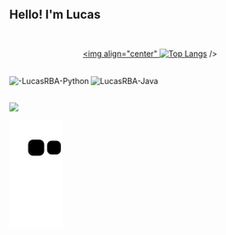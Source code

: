 ## Hello! I'm Lucas 

<div align="center">
  <a href="https://github.com/LucasRBA">
<img align="center" ![Anurag's github stats](https://github-readme-stats.vercel.app/api?username=LucasRBA&count_private=true)](https://github.com/anuraghazra/github-readme-stats) />

<img align="center" [![Top Langs](https://github-readme-stats.vercel.app/api/top-langs/?username=LucasRBA)](https://github.com/anuraghazra/github-readme-stats) />
</div>

<div style="display: inline_block"><br>
  <img align="center" alt="-LucasRBA-Python" height="30" width="40" src="https://cdn.jsdelivr.net/gh/devicons/devicon/icons/python/python-original.svg" />
  <img align="center" alt="LucasRBA-Java" height="30" width="40" src="https://cdn.jsdelivr.net/gh/devicons/devicon/icons/java/java-original.svg" />
 
  
</div>

##

<div> 
  <a href="https://www.linkedin.com/in/https://www.linkedin.com/in/lucas-rafael-bueno-de-arantes-4869b1216//" target="_blank"><img src="https://img.shields.io/badge/-LinkedIn-%230077B5?style=for-the-badge&logo=linkedin&logoColor=white" target="_blank"></a> 
 
  ![Snake animation](https://github.com/LucasRBA/LucasRBA/blob/output/github-contribution-grid-snake.svg)
 
</div>
